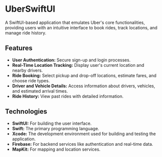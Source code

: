 # UberSwiftUI

A SwiftUI-based application that emulates Uber's core functionalities, providing users with an intuitive interface to book rides, track locations, and manage ride history.

## Features

- **User Authentication:** Secure sign-up and login processes.
- **Real-Time Location Tracking:** Display user's current location and nearby drivers.
- **Ride Booking:** Select pickup and drop-off locations, estimate fares, and choose ride types.
- **Driver and Vehicle Details:** Access information about drivers, vehicles, and estimated arrival times.
- **Ride History:** View past rides with detailed information.

## Technologies

- **SwiftUI:** For building the user interface.
- **Swift:** The primary programming language.
- **Xcode:** The development environment used for building and testing the application.
- **Firebase:** For backend services like authentication and real-time data.
- **MapKit:** For mapping and location services.
